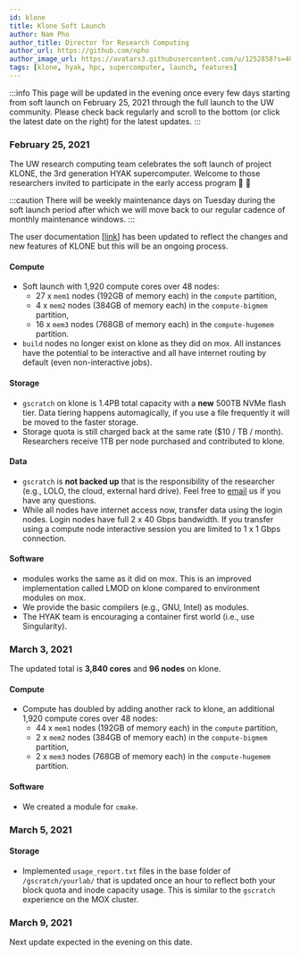 ```yaml
---
id: klone
title: Klone Soft Launch
author: Nam Pho
author_title: Director for Research Computing
author_url: https://github.com/npho
author_image_url: https://avatars3.githubusercontent.com/u/1252858?s=400&v=4
tags: [klone, hyak, hpc, supercomputer, launch, features]
---
```


[pytorch-cuda10]: /img/blog/pytorch-cuda10.png 'Pytorch install instructions for pip with CUDA10'

:::info
This page will be updated in the evening once every few days starting from soft launch on February 25, 2021 through the full launch to the UW community. Please check back regularly and scroll to the bottom (or click the latest date on the right) for the latest updates.
:::

### February 25, 2021

The UW research computing team celebrates the soft launch of project KLONE, the 3rd generation HYAK supercomputer. Welcome to those researchers invited to participate in the early access program 🥳 🎉

:::caution
There will be weekly maintenance days on Tuesday during the soft launch period after which we will move back to our regular cadence of monthly maintenance windows.
:::

The user documentation [[link](/docs/)] has been updated to reflect the changes and new features of KLONE but this will be an ongoing process.

#### Compute
- Soft launch with 1,920 compute cores over 48 nodes:
  - 27 x `mem1` nodes (192GB of memory each) in the `compute` partition,
  - 4 x `mem2` nodes (384GB of memory each) in the `compute-bigmem` partition,
  - 16 x `mem3` nodes (768GB of memory each) in the `compute-hugemem` partition.
- `build` nodes no longer exist on klone as they did on mox. All instances have the potential to be interactive and all have internet routing by default (even non-interactive jobs).

#### Storage
- `gscratch` on klone is 1.4PB total capacity with a **new** 500TB NVMe flash tier. Data tiering happens automagically, if you use a file frequently it will be moved to the faster storage.
- Storage quota is still charged back at the same rate ($10 / TB / month). Researchers receive 1TB per node purchased and contributed to klone.

#### Data
- `gscratch` is **not backed up** that is the responsibility of the researcher (e.g., LOLO, the cloud, external hard drive). Feel free to <a href="mailto:help@uw.edu?subject=hyak archive">email</a> us if you have any questions.
- While all nodes have internet access now, transfer data using the login nodes. Login nodes have full 2 x 40 Gbps bandwidth. If you transfer using a compute node interactive session you are limited to 1 x 1 Gbps connection.

#### Software
- modules works the same as it did on mox. This is an improved implementation called LMOD on klone compared to environment modules on mox.
- We provide the basic compilers (e.g., GNU, Intel) as modules.
- The HYAK team is encouraging a container first world (i.e., use Singularity).

### March 3, 2021

The updated total is **3,840 cores** and **96 nodes** on klone.

#### Compute
- Compute has doubled by adding another rack to klone, an additional 1,920 compute cores over 48 nodes: 
  - 44 x `mem1` nodes (192GB of memory each) in the `compute` partition,
  - 2 x `mem2` nodes (384GB of memory each) in the `compute-bigmem` partition,
  - 2 x `mem3` nodes (768GB of memory each) in the `compute-hugemem` partition.

#### Software
- We created a module for `cmake`.

### March 5, 2021

#### Storage
- Implemented `usage_report.txt` files in the base folder of `/gscratch/yourlab/` that is updated once an hour to reflect both your block quota and inode capacity usage. This is similar to the `gscratch` experience on the MOX cluster.

### March 9, 2021

Next update expected in the evening on this date.
